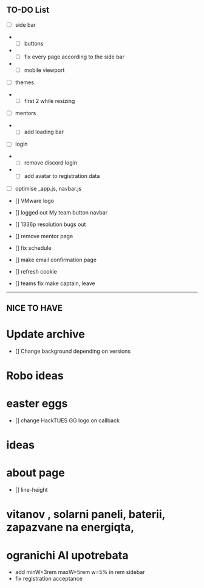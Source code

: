 ## TO-DO List

- [ ] side bar
- - [ ] buttons
- - [ ] fix every page according to the side bar
- - [ ] mobile viewport

- [ ] themes
- - [ ] first 2 while resizing

- [ ] mentors
- - [ ] add loading bar

- [ ] login
- - [ ] remove discord login
- - [ ] add avatar to registration data

- [ ] optimise _app.js, navbar.js




- [] VMware logo
- [] logged out My team button navbar
- [] 1336p resolution bugs out
- [] remove mentor page
- [] fix schedule
- [] make email confirmation page
- [] refresh cookie


- [] teams fix make captain, leave


------------------------------------------------------------------------------------
## NICE TO HAVE

# Update archive
- [] Change background depending on versions

# Robo ideas

# easter eggs
- [] change HackTUES GG logo on callback

# ideas

# about page

- [] line-height




# vitanov , solarni paneli, baterii, zapazvane na energiqta,


# ogranichi AI upotrebata


- add minW=3rem maxW=5rem w=5% in rem sidebar
- fix registration acceptance